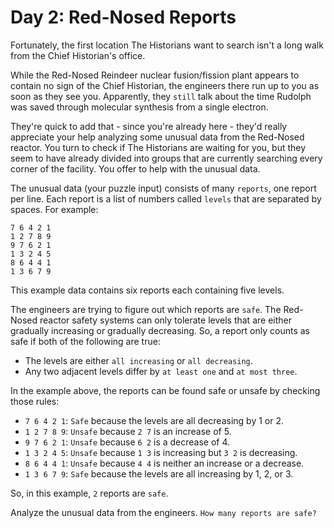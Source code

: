 # Day 2: Red-Nosed Reports

Fortunately, the first location The Historians want to search isn't a long walk from the Chief Historian's office.

While the Red-Nosed Reindeer nuclear fusion/fission plant appears to contain no sign of the Chief Historian, the engineers there run up to you as soon as they see you. Apparently, they `still` talk about the time Rudolph was saved through molecular synthesis from a single electron.

They're quick to add that - since you're already here - they'd really appreciate your help analyzing some unusual data from the Red-Nosed reactor. You turn to check if The Historians are waiting for you, but they seem to have already divided into groups that are currently searching every corner of the facility. You offer to help with the unusual data.

The unusual data (your puzzle input) consists of many `reports`, one report per line. Each report is a list of numbers called `levels` that are separated by spaces. For example:

```text
7 6 4 2 1
1 2 7 8 9
9 7 6 2 1
1 3 2 4 5
8 6 4 4 1
1 3 6 7 9
```

This example data contains six reports each containing five levels.

The engineers are trying to figure out which reports are `safe`. The Red-Nosed reactor safety systems can only tolerate levels that are either gradually increasing or gradually decreasing. So, a report only counts as safe if both of the following are true:

- The levels are either `all increasing` or `all decreasing`.
- Any two adjacent levels differ by `at least one` and `at most three`.

In the example above, the reports can be found safe or unsafe by checking those rules:

- `7 6 4 2 1`: `Safe` because the levels are all decreasing by 1 or 2.
- `1 2 7 8 9`: `Unsafe` because `2 7` is an increase of 5.
- `9 7 6 2 1`: `Unsafe` because `6 2` is a decrease of 4.
- `1 3 2 4 5`: `Unsafe` because `1 3` is increasing but `3 2` is decreasing.
- `8 6 4 4 1`: `Unsafe` because `4 4` is neither an increase or a decrease.
- `1 3 6 7 9`: `Safe` because the levels are all increasing by 1, 2, or 3.

So, in this example, `2` reports are `safe`.

Analyze the unusual data from the engineers. `How many reports are safe?`
